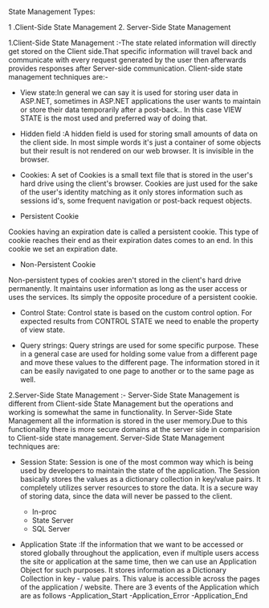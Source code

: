 State Management Types:

1 .Client-Side State Management       2. Server-Side State Management

1.Client-Side State Management :-The state related information will directly get stored on the Client side.That specific information will travel back and communicate with every request
generated by the user then afterwards provides responses after Server-side communication.
Client-side state management techniques are:-
- View state:In general we can say it is used for storing user data in ASP.NET, sometimes in ASP.NET applications the user wants to maintain or store their data temporarily after a post-back.. In this case VIEW STATE is the most used and preferred way of doing that.
 
- Hidden field :A hidden field is used for storing small amounts of data on the client side. In most simple words it's just a container of some objects but their result is not rendered on our web browser. It is invisible in the browser.

- Cookies: A set of Cookies is a small text file that is stored in the user's hard drive using the client's browser. Cookies are just used for the sake of the user's identity matching as it only stores information such as sessions id's, some frequent navigation or post-back request objects.
- Persistent Cookie
 
Cookies having an expiration date is called a persistent cookie. This type of cookie reaches their end as their expiration dates comes to an end. In this cookie we set an expiration date.
- Non-Persistent Cookie
 
Non-persistent types of cookies aren't stored in the client's hard drive permanently. It maintains user information as long as the user access or uses the services. Its simply the opposite procedure of a persistent cookie.

- Control State: Control state is based on the custom control option. For expected results from CONTROL STATE we need to enable the property of view state. 

- Query strings: Query strings are used for some specific purpose. These in a general case are used for holding some value from a different page and move these values to the different page. The information stored in it can be easily navigated to one page to another or to the same page as well.

2.Server-Side State Management :- Server-Side State Management is different from Client-side State Management but the operations and working is somewhat the same in functionality.
In Server-Side State Management all the information is stored in the user memory.Due to this functionality there is more secure domains at the server side in comparision to 
Client-side state management.
Server-Side State Management techniques are:

 - Session State: Session is one of the most common way which is being used by developers to maintain the state of the application. The Session basically stores the values as a dictionary collection in key/value pairs. It completely utilizes server resources to store the data. It is a secure way of storing data, since the data will never be passed to the client.
   * In-proc
   * State Server
   * SQL Server
   
 - Application State :If the information that we want to be accessed or stored globally throughout the application, even if multiple users access the site or application at the same time, then we can use an Application Object for such purposes.
It stores information as a Dictionary Collection in key - value pairs. This value is accessible across the pages of the application / website.
There are 3 events of the Application which are as follows
-Application_Start
-Application_Error
-Application_End
